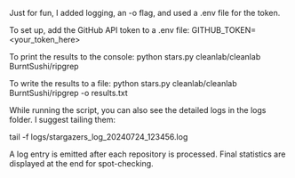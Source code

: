 Just for fun, I added logging, an -o flag, and used a .env file for the token.

To set up, add the GitHub API token to a .env file:
GITHUB_TOKEN=<your_token_here>

To print the results to the console:
python stars.py cleanlab/cleanlab BurntSushi/ripgrep

To write the results to a file:
python stars.py cleanlab/cleanlab BurntSushi/ripgrep -o results.txt

While running the script, you can also see the detailed logs in the logs folder. I suggest tailing them:

tail -f logs/stargazers_log_20240724_123456.log

A log entry is emitted after each repository is processed. Final statistics are
displayed at the end for spot-checking.
